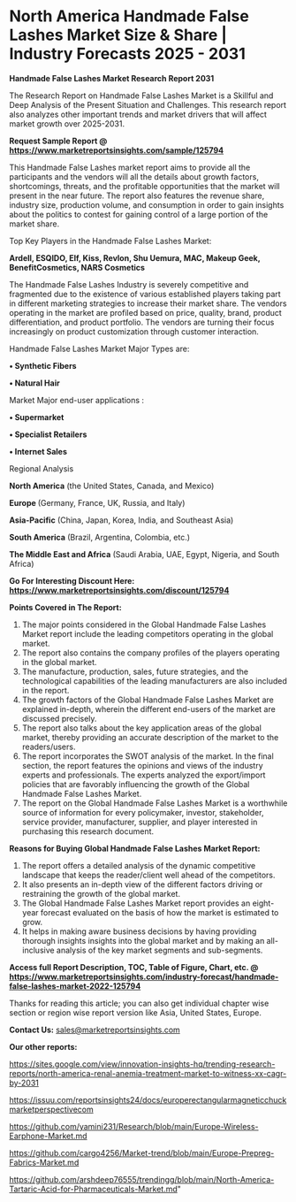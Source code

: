# North America Handmade False Lashes Market Size & Share | Industry Forecasts 2025 - 2031

<strong>Handmade False Lashes Market Research Report 2031</strong>

The Research Report on Handmade False Lashes Market is a Skillful and Deep Analysis of the Present Situation and Challenges. This research report also analyzes other important trends and market drivers that will affect market growth over 2025-2031.

<strong>Request Sample Report @ <a href=https://www.marketreportsinsights.com/sample/125794>https://www.marketreportsinsights.com/sample/125794</a></strong>

This Handmade False Lashes market report aims to provide all the participants and the vendors will all the details about growth factors, shortcomings, threats, and the profitable opportunities that the market will present in the near future. The report also features the revenue share, industry size, production volume, and consumption in order to gain insights about the politics to contest for gaining control of a large portion of the market share.

Top Key Players in the Handmade False Lashes Market:

<strong>Ardell, ESQIDO, Elf, Kiss, Revlon, Shu Uemura, MAC, Makeup Geek, BenefitCosmetics, NARS Cosmetics</strong>

The Handmade False Lashes Industry is severely competitive and fragmented due to the existence of various established players taking part in different marketing strategies to increase their market share. The vendors operating in the market are profiled based on price, quality, brand, product differentiation, and product portfolio. The vendors are turning their focus increasingly on product customization through customer interaction.

Handmade False Lashes Market Major Types are:

<strong>• Synthetic Fibers

• Natural Hair</strong>

Market Major end-user applications :

<strong>• Supermarket

• Specialist Retailers

• Internet Sales</strong>

Regional Analysis

</u><strong><b>North America</b></strong> (the United States, Canada, and Mexico)

<strong><b>Europe </b></strong>(Germany, France, UK, Russia, and Italy)

<strong><b>Asia-Pacific</b></strong> (China, Japan, Korea, India, and Southeast Asia)

<strong><b>South America</b></strong> (Brazil, Argentina, Colombia, etc.)

<strong><b>The Middle East and Africa</b></strong> (Saudi Arabia, UAE, Egypt, Nigeria, and South Africa)

<strong>Go For Interesting Discount Here: <a href=https://www.marketreportsinsights.com/discount/125794>https://www.marketreportsinsights.com/discount/125794</a></strong>

<strong>Points Covered in The Report:</strong>
<ol>
  <li>The major points considered in the Global Handmade False Lashes Market report include the leading competitors operating in the global market.</li>
  <li>The report also contains the company profiles of the players operating in the global market.</li>
  <li>The manufacture, production, sales, future strategies, and the technological capabilities of the leading manufacturers are also included in the report.</li>
  <li>The growth factors of the Global Handmade False Lashes Market are explained in-depth, wherein the different end-users of the market are discussed precisely.</li>
  <li>The report also talks about the key application areas of the global market, thereby providing an accurate description of the market to the readers/users.</li>
  <li>The report incorporates the SWOT analysis of the market. In the final section, the report features the opinions and views of the industry experts and professionals. The experts analyzed the export/import policies that are favorably influencing the growth of the Global Handmade False Lashes Market.</li>
  <li>The report on the Global Handmade False Lashes Market is a worthwhile source of information for every policymaker, investor, stakeholder, service provider, manufacturer, supplier, and player interested in purchasing this research document.</li>
</ol>
<strong>Reasons for Buying Global Handmade False Lashes Market Report:</strong>

<ol>
  <li>The report offers a detailed analysis of the dynamic competitive landscape that keeps the reader/client well ahead of the competitors.</li>
  <li>It also presents an in-depth view of the different factors driving or restraining the growth of the global market.</li>
  <li>The Global Handmade False Lashes Market report provides an eight-year forecast evaluated on the basis of how the market is estimated to grow.</li>
  <li>It helps in making aware business decisions by having providing thorough insights insights into the global market and by making an all-inclusive analysis of the key market segments and sub-segments.</li>
</ol>
<strong>Access full Report Description, TOC, Table of Figure, Chart, etc. @ <a href=https://www.marketreportsinsights.com/industry-forecast/handmade-false-lashes-market-2022-125794>https://www.marketreportsinsights.com/industry-forecast/handmade-false-lashes-market-2022-125794</a></strong>


Thanks for reading this article; you can also get individual chapter wise section or region wise report version like Asia, United States, Europe.

<strong>Contact Us:</strong>
sales@marketreportsinsights.com

<strong>Our other reports:</strong>

<a href=https://sites.google.com/view/innovation-insights-hq/trending-research-reports/north-america-renal-anemia-treatment-market-to-witness-xx-cagr-by-2031>https://sites.google.com/view/innovation-insights-hq/trending-research-reports/north-america-renal-anemia-treatment-market-to-witness-xx-cagr-by-2031</a>

<a href=https://issuu.com/reportsinsights24/docs/europerectangularmagneticchuckmarketperspectivecom>https://issuu.com/reportsinsights24/docs/europerectangularmagneticchuckmarketperspectivecom</a>

<a href=https://github.com/yamini231/Research/blob/main/Europe-Wireless-Earphone-Market.md>https://github.com/yamini231/Research/blob/main/Europe-Wireless-Earphone-Market.md</a>

<a href=https://github.com/cargo4256/Market-trend/blob/main/Europe-Prepreg-Fabrics-Market.md>https://github.com/cargo4256/Market-trend/blob/main/Europe-Prepreg-Fabrics-Market.md</a>

<a href=https://github.com/arshdeep76555/trendingg/blob/main/North-America-Tartaric-Acid-for-Pharmaceuticals-Market.md>https://github.com/arshdeep76555/trendingg/blob/main/North-America-Tartaric-Acid-for-Pharmaceuticals-Market.md</a>"
